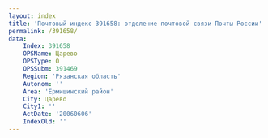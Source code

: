 ```yaml
---
layout: index
title: 'Почтовый индекс 391658: отделение почтовой связи Почты России'
permalink: /391658/
data:
    Index: 391658
    OPSName: Царево
    OPSType: О
    OPSSubm: 391469
    Region: 'Рязанская область'
    Autonom: ''
    Area: 'Ермишинский район'
    City: Царево
    City1: ''
    ActDate: '20060606'
    IndexOld: ''
---
```

